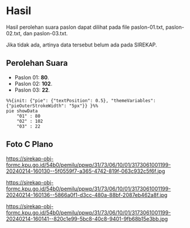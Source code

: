 # Hasil

Hasil perolehan suara paslon dapat dilihat pada file paslon-01.txt, paslon-02.txt, dan paslon-03.txt.

Jika tidak ada, artinya data tersebut belum ada pada SIREKAP.

## Perolehan Suara

 * Paslon 01: **80**.
 * Paslon 02: **102**.
 * Paslon 03: **22**.

```mermaid
%%{init: {"pie": {"textPosition": 0.5}, "themeVariables": {"pieOuterStrokeWidth": "5px"}} }%%
pie showData
    "01" : 80
    "02" : 102
    "03" : 22
```
## Foto C Plano

https://sirekap-obj-formc.kpu.go.id/54b0/pemilu/ppwp/31/73/06/10/01/3173061001199-20240214-160130--5f0559f7-a365-4742-819f-063c932c5f6f.jpg

https://sirekap-obj-formc.kpu.go.id/54b0/pemilu/ppwp/31/73/06/10/01/3173061001199-20240214-160136--5866a0f1-d3cc-480a-88bf-2087eb462a8f.jpg

https://sirekap-obj-formc.kpu.go.id/54b0/pemilu/ppwp/31/73/06/10/01/3173061001199-20240214-160141--820c1e99-5bc8-40c8-9401-9fb68b15e3bb.jpg
